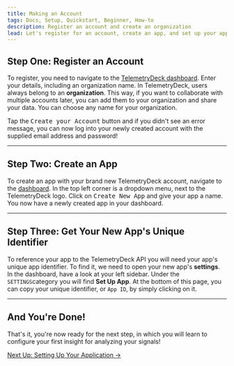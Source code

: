 ```yaml
---
title: Making an Account
tags: Docs, Setup, Quickstart, Beginner, How-to
description: Register an account and create an organization
lead: Let's register for an account, create an app, and set up your application so you can get started with receiving signals from your app!
---
```


## Step One: Register an Account

To register, you need to navigate to the [TelemetryDeck dashboard](https://dashboard.telemetrydeck.com/registration/organization). Enter your details, including an organization name. In TelemetryDeck, users always belong to an **organization**. This way, if you want to collaborate with multiple accounts later, you can add them to your organization and share your data. You can choose any name for your organization.

Tap the <kbd>Create your Account</kbd> button and if you didn't see an error message, you can now log into your newly created account with the supplied email address and password!

---

## Step Two: Create an App

To create an app with your brand new TelemetryDeck account, navigate to the [dashboard](https://dashboard.telemetrydeck.com). In the top left corner is a dropdown menu, next to the TelemetryDeck logo. Click on <kbd>Create New App</kbd> and give your app a name. You now have a newly created app in your dashboard.

---

## Step Three: Get Your New App's Unique Identifier

To reference your app to the TelemetryDeck API you will need your app's unique app identifier. To find it, we need to open your new app's **settings**.
In the dashboard, have a look at your left sidebar. Under the `SETTINGS`category you will find **Set Up App**. At the bottom of this page, you can copy your unique identifier, or `App ID`, by simply clicking on it.

---

## And You're Done!

That's it, you're now ready for the next step, in which you will learn to configure your first insight for analyzing your signals!

<a href="/pages/quickstart.html" class="btn btn-secondary btn-large">Next Up: Setting Up Your Application →</a>
